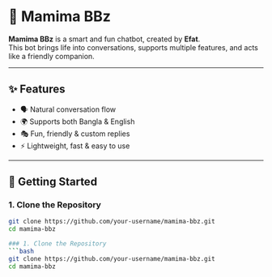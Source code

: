 # 🤖 Mamima BBz

**Mamima BBz** is a smart and fun chatbot, created by **Efat**.  
This bot brings life into conversations, supports multiple features, and acts like a friendly companion.  

---

## ✨ Features
- 🗣️ Natural conversation flow  
- 🌍 Supports both Bangla & English  
- 🎭 Fun, friendly & custom replies  
- ⚡ Lightweight, fast & easy to use  

---

## 🚀 Getting Started

### 1. Clone the Repository
```bash
git clone https://github.com/your-username/mamima-bbz.git
cd mamima-bbz

### 1. Clone the Repository
```bash
git clone https://github.com/your-username/mamima-bbz.git
cd mamima-bbz
